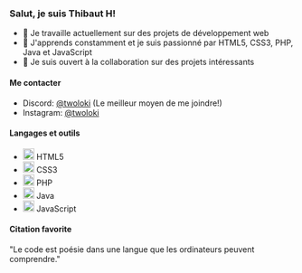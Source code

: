 ### Salut, je suis Thibaut H!

- 🔭 Je travaille actuellement sur des projets de développement web
- 🌱 J'apprends constamment et je suis passionné par HTML5, CSS3, PHP, Java et JavaScript
- 👯 Je suis ouvert à la collaboration sur des projets intéressants

#### Me contacter
- Discord: [@twoloki](https://discordapp.com/users/twoloki) (Le meilleur moyen de me joindre!)
- Instagram: [@twoloki](https://instagram.com/twoloki)

#### Langages et outils
- <img src="https://upload.wikimedia.org/wikipedia/commons/thumb/6/61/HTML5_logo_and_wordmark.svg/200px-HTML5_logo_and_wordmark.svg.png" alt="HTML5" height="20"/> HTML5
- <img src="https://upload.wikimedia.org/wikipedia/commons/thumb/d/d5/CSS3_logo_and_wordmark.svg/200px-CSS3_logo_and_wordmark.svg.png" alt="CSS3" height="20"/> CSS3
- <img src="https://upload.wikimedia.org/wikipedia/commons/thumb/2/27/PHP-logo.svg/200px-PHP-logo.svg.png" alt="PHP" height="20"/> PHP
- <img src="https://upload.wikimedia.org/wikipedia/fr/thumb/2/2e/Java_Logo.svg/200px-Java_Logo.svg.png" alt="Java" height="20"/> Java
- <img src="https://upload.wikimedia.org/wikipedia/commons/thumb/9/99/Unofficial_JavaScript_logo_2.svg/200px-Unofficial_JavaScript_logo_2.svg.png" alt="JavaScript" height="20"/> JavaScript

#### Citation favorite
"Le code est poésie dans une langue que les ordinateurs peuvent comprendre."
